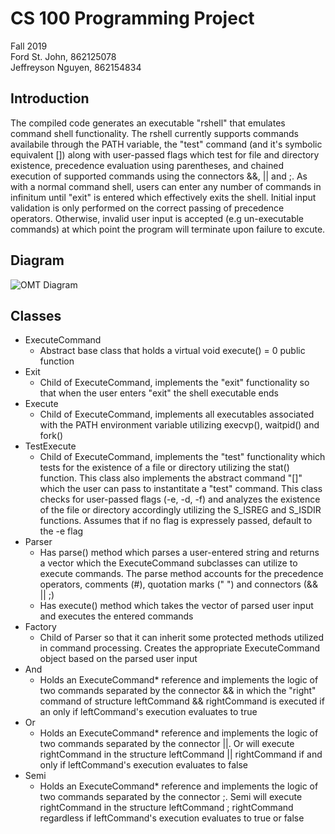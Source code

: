# CS 100 Programming Project
Fall 2019  
Ford St. John, 862125078  
Jeffreyson Nguyen, 862154834

## Introduction
The compiled code generates an executable "rshell" that emulates command shell functionality.  The rshell currently supports commands availabile through the PATH variable, the "test" command (and it's symbolic equivalent []) along with user-passed flags which test for file and directory existence, precedence evaluation using parentheses, and chained execution of supported commands using the connectors &&, || and ;.  As with a normal command shell, users can enter any number of commands in infinitum until "exit" is entered which effectively exits the shell.  Initial input validation is only performed on the correct passing of precedence operators.  Otherwise, invalid user input is accepted (e.g un-executable commands) at which point the program will terminate upon failure to excute.

## Diagram
![OMT Diagram](https://github.com/cs100/assignment-assign_jeff_ford/blob/master/images/Rshell%20OMT%20.png)

## Classes
* ExecuteCommand
  * Abstract base class that holds a virtual void execute() = 0 public function
* Exit
  * Child of ExecuteCommand, implements the "exit" functionality so that when the user enters "exit" the shell executable ends
* Execute
  * Child of ExecuteCommand, implements all executables associated with the PATH environment variable utilizing execvp(), waitpid() and fork()
* TestExecute
  * Child of ExecuteCommand, implements the "test" functionality which tests for the existence of a file or directory utilizing the stat() function.  This class also implements the abstract command "[]" which the user can pass to instantitate a "test" command.  This class checks for user-passed flags (-e, -d, -f) and analyzes the existence of the file or directory accordingly utilizing the S_ISREG and S_ISDIR functions.  Assumes that if no flag is expressely passed, default to the -e flag
* Parser
  * Has parse() method which parses a user-entered string and returns a vector<string> which the ExecuteCommand subclasses can utilize to execute commands.  The parse method accounts for the precedence operators, comments (#), quotation marks (" ") and connectors (&& || ;)
  * Has execute() method which takes the vector<string> of parsed user input and executes the entered commands
* Factory
  * Child of Parser so that it can inherit some protected methods utilized in command processing.  Creates the appropriate ExecuteCommand object based on the parsed user input
* And
  * Holds an ExecuteCommand* reference and implements the logic of two commands separated by the connector && in which the "right" command of structure leftCommand && rightCommand is executed if an only if leftCommand's execution evaluates to true
* Or
  * Holds an ExecuteCommand* reference and implements the logic of two commands separated by the connector ||.  Or will execute rightCommand in the structure leftCommand || rightCommand if and only if leftCommand's execution evaluates to false
* Semi
  * Holds an ExecuteCommand* reference and implements the logic of two commands separated by the connector ;.  Semi will execute rightCommand in the structure leftCommand ; rightCommand regardless if leftCommand's execution evaluates to true or false
 
